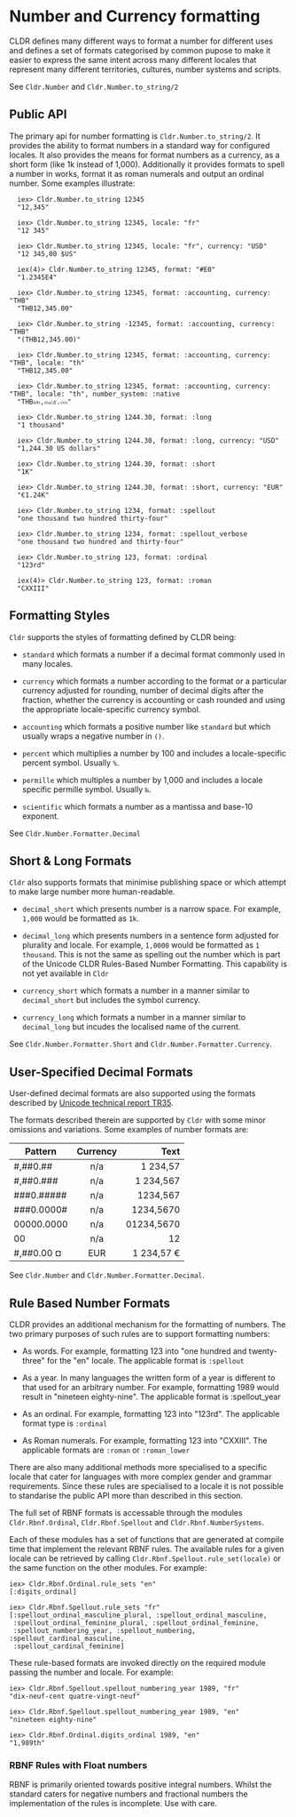 # Number and Currency formatting

CLDR defines many different ways to format a number for different uses and defines a set of formats categorised by common pupose to make it easier to express the same intent across many different locales that represent many different territories, cultures, number systems and scripts.

See `Cldr.Number` and `Cldr.Number.to_string/2`

## Public API

The primary api for number formatting is `Cldr.Number.to_string/2`.  It provides the ability to format numbers in a standard way for configured locales.  It also provides the means for format numbers as a currency, as a short form (like 1k instead of 1,000).  Additionally it provides formats to spell a number in works, format it as roman numerals and output an ordinal number.  Some examples illustrate:

      iex> Cldr.Number.to_string 12345
      "12,345"

      iex> Cldr.Number.to_string 12345, locale: "fr"
      "12 345"

      iex> Cldr.Number.to_string 12345, locale: "fr", currency: "USD"
      "12 345,00 $US"

      iex(4)> Cldr.Number.to_string 12345, format: "#E0"
      "1.2345E4"

      iex> Cldr.Number.to_string 12345, format: :accounting, currency: "THB"
      "THB12,345.00"

      iex> Cldr.Number.to_string -12345, format: :accounting, currency: "THB"
      "(THB12,345.00)"

      iex> Cldr.Number.to_string 12345, format: :accounting, currency: "THB", locale: "th"
      "THB12,345.00"

      iex> Cldr.Number.to_string 12345, format: :accounting, currency: "THB", locale: "th", number_system: :native
      "THB๑๒,๓๔๕.๐๐"

      iex> Cldr.Number.to_string 1244.30, format: :long
      "1 thousand"

      iex> Cldr.Number.to_string 1244.30, format: :long, currency: "USD"
      "1,244.30 US dollars"

      iex> Cldr.Number.to_string 1244.30, format: :short
      "1K"

      iex> Cldr.Number.to_string 1244.30, format: :short, currency: "EUR"
      "€1.24K"

      iex> Cldr.Number.to_string 1234, format: :spellout
      "one thousand two hundred thirty-four"

      iex> Cldr.Number.to_string 1234, format: :spellout_verbose
      "one thousand two hundred and thirty-four"

      iex> Cldr.Number.to_string 123, format: :ordinal
      "123rd"

      iex(4)> Cldr.Number.to_string 123, format: :roman
      "CXXIII"

## Formatting Styles

`Cldr` supports the styles of formatting defined by CLDR being:

*  `standard` which formats a number if a decimal format commonly used in many locales.

*  `currency` which formats a number according to the format or a particular currency adjusted for rounding, number of decimal digits after the fraction, whether the currency is accounting or cash rounded and using the appropriate locale-specific currency symbol.

*  `accounting` which formats a positive number like `standard` but which usually wraps a negative number in `()`.

*  `percent` which multiplies a number by 100 and includes a locale-specific percent symbol.  Usually `%`.

*  `permille` which multiples a number by 1,000 and includes a locale specific permille symbol.  Usually `‰`.

*  `scientific` which formats a number as a mantissa and base-10 exponent.

See `Cldr.Number.Formatter.Decimal`

## Short & Long Formats

`Cldr` also supports formats that minimise publishing space or which attempt to make large number more human-readable.

* `decimal_short` which presents number is a narrow space.  For example, `1,000` would be formatted as `1k`.

* `decimal_long` which presents numbers in a sentence form adjusted for plurality and locale.  For example, `1,0000` would be formatted as `1 thousand`.  This is not the same as spelling out the number which is part of the Unicode CLDR Rules-Based Number Formatting.  This capability is not yet available in `Cldr`

*  `currency_short` which formats a number in a manner similar to `decimal_short` but includes the symbol currency.

*  `currency_long` which formats a number in a manner similar to `decimal_long` but incudes the localised name of the current.

See `Cldr.Number.Formatter.Short` and `Cldr.Number.Formatter.Currency`.

## User-Specified Decimal Formats

User-defined decimal formats are also supported using the formats described by
[Unicode technical report TR35](http://unicode.org/reports/tr35/tr35-numbers.html#Number_Format_Patterns).

The formats described therein are supported by `Cldr` with some minor omissions and variations.  Some examples of number formats are:

  | Pattern       | Currency        | Text        |
  | ------------- | :-------------: | ----------: |
  | #,##0.##      | n/a	           | 1 234,57    |
  | #,##0.###     | n/a	           | 1 234,567   |
  | ###0.#####    | n/a	           | 1234,567    |
  | ###0.0000#    | n/a	           | 1234,5670   |
  | 00000.0000    | n/a	           | 01234,5670  |
  | 00            | n/a             | 12          |
  | #,##0.00 ¤    | EUR	           | 1 234,57 €  |

 See `Cldr.Number` and `Cldr.Number.Formatter.Decimal`.

## Rule Based Number Formats

CLDR provides an additional mechanism for the formatting of numbers.  The two primary purposes of such rules are to support formatting numbers:

* As words.  For example, formatting 123 into "one hundred and twenty-three" for the "en" locale.  The applicable format is `:spellout`

* As a year. In many languages the written form of a year is different to that used for an arbitrary number.  For example, formatting 1989 would result in "nineteen eighty-nine".  The applicable format is :spellout_year

* As an ordinal.  For example, formatting 123 into "123rd".  The applicable format type is `:ordinal`

* As Roman numerals. For example, formatting 123 into "CXXIII".  The applicable formats are `:roman` or `:roman_lower`

There are also many additional methods more specialised to a specific locale that cater for languages with more complex gender and grammar requirements.  Since these rules are specialised to a locale it is not possible to standarise the public API more than described in this section.

The full set of RBNF formats is accessable through the modules `Cldr.Rbnf.Ordinal`, `Cldr.Rbnf.Spellout` and `Cldr.Rbnf.NumberSystems`.

Each of these modules has a set of functions that are generated at compile time that implement the relevant RBNF rules.  The available rules for a given locale can be retrieved by calling `Cldr.Rbnf.Spellout.rule_set(locale)` or the same function on the other modules.  For example:

    iex> Cldr.Rbnf.Ordinal.rule_sets "en"
    [:digits_ordinal]

    iex> Cldr.Rbnf.Spellout.rule_sets "fr"
    [:spellout_ordinal_masculine_plural, :spellout_ordinal_masculine,
     :spellout_ordinal_feminine_plural, :spellout_ordinal_feminine,
     :spellout_numbering_year, :spellout_numbering, :spellout_cardinal_masculine,
     :spellout_cardinal_feminine]

These rule-based formats are invoked directly on the required module passing the number and locale.  For example:

    iex> Cldr.Rbnf.Spellout.spellout_numbering_year 1989, "fr"
    "dix-neuf-cent quatre-vingt-neuf"

    iex> Cldr.Rbnf.Spellout.spellout_numbering_year 1989, "en"
    "nineteen eighty-nine"

    iex> Cldr.Rbnf.Ordinal.digits_ordinal 1989, "en"
    "1,989th"

### RBNF Rules with Float numbers

RBNF is primarily oriented towards positive integral numbers.  Whilst the standard caters for negative numbers and fractional numbers the implementation of the rules is incomplete.  Use with care.


